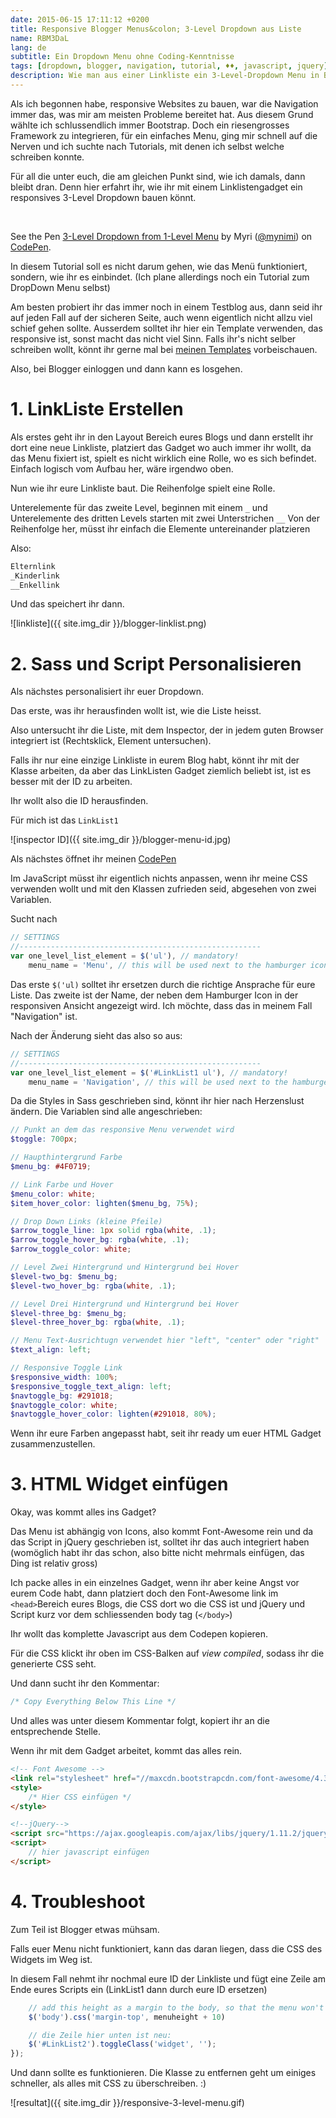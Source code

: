 ```yaml
---
date: 2015-06-15 17:11:12 +0200
title: Responsive Blogger Menus&colon; 3-Level Dropdown aus Liste
name: RBM3DaL
lang: de
subtitle: Ein Dropdown Menu ohne Coding-Kenntnisse
tags: [dropdown, blogger, navigation, tutorial, ♦♦, javascript, jquery]
description: Wie man aus einer Linkliste ein 3-Level-Dropdown Menu in Blogger generieren kann.
---
```

Als ich begonnen habe, responsive Websites zu bauen, war die Navigation immer das, was mir am meisten Probleme bereitet hat. Aus diesem Grund wählte ich schlussendlich immer Bootstrap. Doch ein riesengrosses Framework zu integrieren, für ein einfaches Menu, ging mir schnell auf die Nerven und ich suchte nach Tutorials, mit denen ich selbst welche schreiben konnte.

Für all die unter euch, die am gleichen Punkt sind, wie ich damals, dann bleibt dran. Denn hier erfahrt ihr, wie ihr mit einem Linklistengadget ein responsives 3-Level Dropdown bauen könnt.

<br><!-- more -->
<p data-height="304" data-theme-id="7132" data-slug-hash="NPOKYP" data-default-tab="result" data-user="mynimi" class='codepen'>See the Pen <a href='http://codepen.io/mynimi/pen/NPOKYP/'>3-Level Dropdown from 1-Level Menu</a> by Myri (<a href='http://codepen.io/mynimi'>@mynimi</a>) on <a href='http://codepen.io'>CodePen</a>.</p>
<script async src="//assets.codepen.io/assets/embed/ei.js"></script>


In diesem Tutorial soll es nicht darum gehen, wie das Menü funktioniert, sondern, wie ihr es einbindet. (Ich plane allerdings noch ein Tutorial zum DropDown Menu selbst)

Am besten probiert ihr das immer noch in einem Testblog aus, dann seid ihr auf jeden Fall auf der sicheren Seite, auch wenn eigentlich nicht allzu viel schief gehen sollte.
Ausserdem solltet ihr hier ein Template verwenden, das responsive ist, sonst macht das nicht viel Sinn. Falls ihr's nicht selber schreiben wollt, könnt ihr gerne mal bei [meinen Templates](/themes/) vorbeischauen.

Also, bei Blogger einloggen und dann kann es losgehen.

# 1. LinkListe Erstellen

Als erstes geht ihr in den Layout Bereich eures Blogs und dann erstellt ihr dort eine neue Linkliste, platziert das Gadget wo auch immer ihr wollt, da das Menu fixiert ist, spielt es nicht wirklich eine Rolle, wo es sich befindet. Einfach logisch vom Aufbau her, wäre irgendwo oben.

Nun wie ihr eure Linkliste baut. Die Reihenfolge spielt eine Rolle.

Unterelemente für das zweite Level, beginnen mit einem `_` und Unterelemente des dritten Levels starten mit zwei Unterstrichen `__` Von der Reihenfolge her, müsst ihr einfach die Elemente untereinander platzieren

Also:

```html
Elternlink
_Kinderlink
__Enkellink
```

Und das speichert ihr dann.

![linkliste]({{ site.img_dir }}/blogger-linklist.png)

# 2. Sass und Script Personalisieren

Als nächstes personalisiert ihr euer Dropdown.

Das erste, was ihr herausfinden wollt ist, wie die Liste heisst.

Also untersucht ihr die Liste, mit dem Inspector, der in jedem guten Browser integriert ist (Rechtsklick, Element untersuchen).

Falls ihr nur eine einzige Linkliste in eurem Blog habt, könnt ihr mit der Klasse arbeiten, da aber das LinkListen Gadget ziemlich beliebt ist, ist es besser mit der ID zu arbeiten.

Ihr wollt also die ID herausfinden.

Für mich ist das `LinkList1`

![inspector ID]({{ site.img_dir }}/blogger-menu-id.jpg)


Als nächstes öffnet ihr meinen [CodePen](http://codepen.io/mynimi/pen/NPOKYP)

Im JavaScript müsst ihr eigentlich nichts anpassen, wenn ihr meine CSS verwenden wollt und mit den Klassen zufrieden seid, abgesehen von zwei Variablen.

Sucht nach

```js
// SETTINGS
//------------------------------------------------------    
var one_level_list_element = $('ul'), // mandatory!
    menu_name = 'Menu', // this will be used next to the hamburger icon for the toggle Button
```

Das erste `$('ul)` solltet ihr ersetzen durch die richtige Ansprache für eure Liste. Das zweite ist der Name, der neben dem Hamburger Icon in der responsiven Ansicht angezeigt wird. Ich möchte, dass das in meinem Fall "Navigation" ist.

Nach der Änderung sieht das also so aus:

```js
// SETTINGS
//------------------------------------------------------    
var one_level_list_element = $('#LinkList1 ul'), // mandatory!
    menu_name = 'Navigation', // this will be used next to the hamburger icon for the toggle Button
```

Da die Styles in Sass geschrieben sind, könnt ihr hier nach Herzenslust ändern. Die Variablen sind alle angeschrieben:

```scss
// Punkt an dem das responsive Menu verwendet wird
$toggle: 700px;

// Haupthintergrund Farbe
$menu_bg: #4F0719;

// Link Farbe und Hover
$menu_color: white;
$item_hover_color: lighten($menu_bg, 75%);

// Drop Down Links (kleine Pfeile)
$arrow_toggle_line: 1px solid rgba(white, .1);
$arrow_toggle_hover_bg: rgba(white, .1);
$arrow_toggle_color: white;

// Level Zwei Hintergrund und Hintergrund bei Hover
$level-two_bg: $menu_bg;
$level-two_hover_bg: rgba(white, .1);

// Level Drei Hintergrund und Hintergrund bei Hover
$level-three_bg: $menu_bg;
$level-three_hover_bg: rgba(white, .1);

// Menu Text-Ausrichtugn verwendet hier "left", "center" oder "right"
$text_align: left;

// Responsive Toggle Link
$responsive_width: 100%;
$responsive_toggle_text_align: left;
$navtoggle_bg: #291018;
$navtoggle_color: white;
$navtoggle_hover_color: lighten(#291018, 80%);
```

Wenn ihr eure Farben angepasst habt, seit ihr ready um euer HTML Gadget zusammenzustellen.

# 3. HTML Widget einfügen

Okay, was kommt alles ins Gadget?

Das Menu ist abhängig von Icons, also kommt Font-Awesome rein und da das Script in jQuery geschrieben ist, solltet ihr das auch integriert haben (womöglich habt ihr das schon, also bitte nicht mehrmals einfügen, das Ding ist relativ gross)

Ich packe alles in ein einzelnes Gadget, wenn ihr aber keine Angst vor eurem Code habt, dann platziert doch den Font-Awesome link im `<head>`Bereich eures Blogs, die CSS dort wo die CSS ist und jQuery und Script kurz vor dem schliessenden body tag (`</body>`)

Ihr wollt das komplette Javascript aus dem Codepen kopieren.

Für die CSS klickt ihr oben im CSS-Balken auf _view compiled_, sodass ihr die generierte CSS seht.

Und dann sucht ihr den Kommentar:

```css
/* Copy Everything Below This Line */
```

Und alles was unter diesem Kommentar folgt, kopiert ihr an die entsprechende Stelle.

Wenn ihr mit dem Gadget arbeitet, kommt das alles rein.

```html
<!-- Font Awesome -->
<link rel="stylesheet" href="//maxcdn.bootstrapcdn.com/font-awesome/4.3.0/css/font-awesome.min.css">
<style>
    /* Hier CSS einfügen */
</style>

<!--jQuery-->
<script src="https://ajax.googleapis.com/ajax/libs/jquery/1.11.2/jquery.min.js"></script>
<script>
    // hier javascript einfügen
</script>
```

# 4. Troubleshoot

Zum Teil ist Blogger etwas mühsam.

Falls euer Menu nicht funktioniert, kann das daran liegen, dass die CSS des Widgets im Weg ist.

In diesem Fall nehmt ihr nochmal eure ID der Linkliste und fügt eine Zeile am Ende eures Scripts ein (LinkList1 dann durch eure ID ersetzen)

```js
    // add this height as a margin to the body, so that the menu won't cover everything up.
    $('body').css('margin-top', menuheight + 10)

    // die Zeile hier unten ist neu:
    $('#LinkList2').toggleClass('widget', '');
});
```

Und dann sollte es funktionieren. Die Klasse zu entfernen geht um einiges schneller, als alles mit CSS zu überschreiben. :)

![resultat]({{ site.img_dir }}/responsive-3-level-menu.gif)
